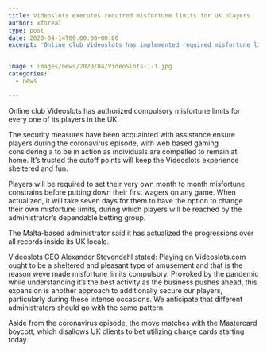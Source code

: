 ```yaml
---
title: Videoslots executes required misfortune limits for UK players
author: xforeal 
type: post
date: 2020-04-14T00:00:00+00:00
excerpt: 'Online club Videoslots has implemented required misfortune limits for every one of its players in the UK '


image : images/news/2020/04/VideoSlots-1-1.jpg
categories:
  - news

---
```

Online club Videoslots has authorized compulsory misfortune limits for every one of its players in the UK. 

The security measures have been acquainted with assistance ensure players during the coronavirus episode, with web based gaming considering a to be in action as individuals are compelled to remain at home. It&#8217;s trusted the cutoff points will keep the Videoslots experience sheltered and fun. 

Players will be required to set their very own month to month misfortune constrains before putting down their first wagers on any game. When actualized, it will take seven days for them to have the option to change their own misfortune limits, during which players will be reached by the administrator&#8217;s dependable betting group. 

The Malta-based administrator said it has actualized the progressions over all records inside its UK locale. 

Videoslots CEO Alexander Stevendahl stated: Playing on Videoslots.com ought to be a sheltered and pleasant type of amusement and that is the reason weve made misfortune limits compulsory. Provoked by the pandemic while understanding it&#8217;s the best activity as the business pushes ahead, this expansion is another approach to additionally secure our players, particularly during these intense occasions. We anticipate that different administrators should go with the same pattern. 

Aside from the coronavirus episode, the move matches with the Mastercard boycott, which disallows UK clients to bet utilizing charge cards starting today.
